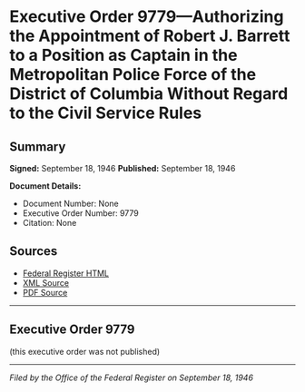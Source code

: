 # Executive Order 9779—Authorizing the Appointment of Robert J. Barrett to a Position as Captain in the Metropolitan Police Force of the District of Columbia Without Regard to the Civil Service Rules

## Summary

**Signed:** September 18, 1946
**Published:** September 18, 1946

**Document Details:**
- Document Number: None
- Executive Order Number: 9779
- Citation: None

## Sources
- [Federal Register HTML](https://www.presidency.ucsb.edu/documents/executive-order-9779-authorizing-the-appointment-robert-j-barrett-position-captain-the)
- [XML Source](None)
- [PDF Source](None)

---

## Executive Order 9779

(this executive order was not published)

---

*Filed by the Office of the Federal Register on September 18, 1946*
